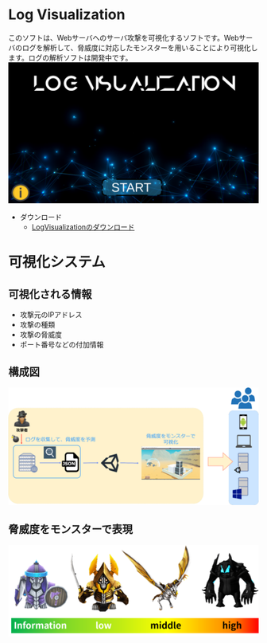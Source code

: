 # Log Visualization
このソフトは、Webサーバへのサーバ攻撃を可視化するソフトです。Webサーバのログを解析して、脅威度に対応したモンスターを用いることにより可視化します。ログの解析ソフトは開発中です。
![Title](/img/LogVisualization.png)
- ダウンロード
  - [LogVisualizationのダウンロード](https://github.com/zeroalphat/LogVisualization/releases)


# 可視化システム
## 可視化される情報
- 攻撃元のIPアドレス
- 攻撃の種類
- 攻撃の脅威度
- ポート番号などの付加情報

## 構成図
![Diagram](/img/Diagram.png)  

## 脅威度をモンスターで表現
![Monster](/img/monster.png)

